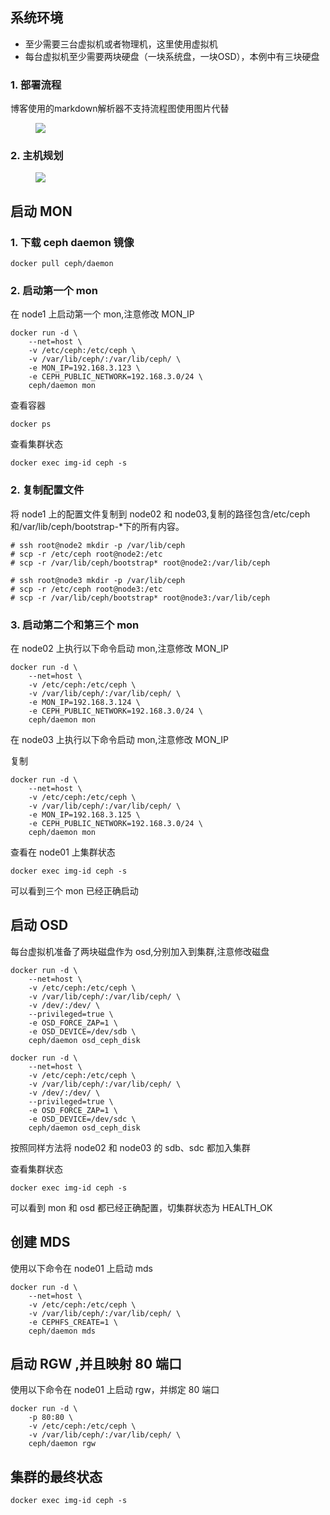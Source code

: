 ## **系统环境**

*   至少需要三台虚拟机或者物理机，这里使用虚拟机
*   每台虚拟机至少需要两块硬盘（一块系统盘，一块OSD），本例中有三块硬盘

### **1\. 部署流程**

博客使用的markdown解析器不支持流程图使用图片代替

<figure class="image op-uc-figure" style="width:50%;"><div class="op-uc-figure--content"><img class="op-uc-image" src="/api/v3/attachments/75/content"></div></figure>

### **2\. 主机规划**

<figure class="image op-uc-figure" style="width:50%;"><div class="op-uc-figure--content"><img class="op-uc-image" src="/api/v3/attachments/76/content"></div></figure>

## **启动 MON**

### **1\. 下载 ceph daemon 镜像**

`docker pull ceph/daemon`

### **2\. 启动第一个 mon**

在 node1 上启动第一个 mon,注意修改 MON\_IP

```shell
docker run -d \
    --net=host \
    -v /etc/ceph:/etc/ceph \
    -v /var/lib/ceph/:/var/lib/ceph/ \
    -e MON_IP=192.168.3.123 \
    -e CEPH_PUBLIC_NETWORK=192.168.3.0/24 \
    ceph/daemon mon
```

查看容器

`docker ps`

查看集群状态

`docker exec img-id ceph -s`

### **2\. 复制配置文件**

将 node1 上的配置文件复制到 node02 和 node03,复制的路径包含/etc/ceph和/var/lib/ceph/bootstrap-\*下的所有内容。

```shell
# ssh root@node2 mkdir -p /var/lib/ceph
# scp -r /etc/ceph root@node2:/etc
# scp -r /var/lib/ceph/bootstrap* root@node2:/var/lib/ceph

# ssh root@node3 mkdir -p /var/lib/ceph
# scp -r /etc/ceph root@node3:/etc
# scp -r /var/lib/ceph/bootstrap* root@node3:/var/lib/ceph
```

### **3\. 启动第二个和第三个 mon**

在 node02 上执行以下命令启动 mon,注意修改 MON\_IP

```shell
docker run -d \
    --net=host \
    -v /etc/ceph:/etc/ceph \
    -v /var/lib/ceph/:/var/lib/ceph/ \
    -e MON_IP=192.168.3.124 \
    -e CEPH_PUBLIC_NETWORK=192.168.3.0/24 \
    ceph/daemon mon
```

在 node03 上执行以下命令启动 mon,注意修改 MON\_IP

复制

```shell
docker run -d \
    --net=host \
    -v /etc/ceph:/etc/ceph \
    -v /var/lib/ceph/:/var/lib/ceph/ \
    -e MON_IP=192.168.3.125 \
    -e CEPH_PUBLIC_NETWORK=192.168.3.0/24 \
    ceph/daemon mon
```

查看在 node01 上集群状态

`docker exec img-id ceph -s`

可以看到三个 mon 已经正确启动

## **启动 OSD**

每台虚拟机准备了两块磁盘作为 osd,分别加入到集群,注意修改磁盘

```shell
docker run -d \
    --net=host \
    -v /etc/ceph:/etc/ceph \
    -v /var/lib/ceph/:/var/lib/ceph/ \
    -v /dev/:/dev/ \
    --privileged=true \
    -e OSD_FORCE_ZAP=1 \
    -e OSD_DEVICE=/dev/sdb \
    ceph/daemon osd_ceph_disk
```

```shell
docker run -d \
    --net=host \
    -v /etc/ceph:/etc/ceph \
    -v /var/lib/ceph/:/var/lib/ceph/ \
    -v /dev/:/dev/ \
    --privileged=true \
    -e OSD_FORCE_ZAP=1 \
    -e OSD_DEVICE=/dev/sdc \
    ceph/daemon osd_ceph_disk
```

按照同样方法将 node02 和 node03 的 sdb、sdc 都加入集群

查看集群状态

`docker exec img-id ceph -s`

可以看到 mon 和 osd 都已经正确配置，切集群状态为 HEALTH\_OK

## **创建 MDS**

使用以下命令在 node01 上启动 mds

```shell
docker run -d \
    --net=host \
    -v /etc/ceph:/etc/ceph \
    -v /var/lib/ceph/:/var/lib/ceph/ \
    -e CEPHFS_CREATE=1 \
    ceph/daemon mds
```

## **启动 RGW ,并且映射 80 端口**

使用以下命令在 node01 上启动 rgw，并绑定 80 端口

```shell
docker run -d \
    -p 80:80 \
    -v /etc/ceph:/etc/ceph \
    -v /var/lib/ceph/:/var/lib/ceph/ \
    ceph/daemon rgw
```

## **集群的最终状态**

`docker exec img-id ceph -s`